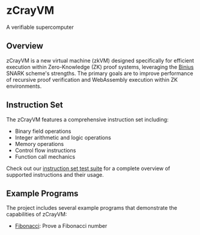 # zCrayVM
A verifiable supercomputer

## Overview
zCrayVM is a new virtual machine (zkVM) designed specifically for efficient execution within Zero-Knowledge (ZK) proof systems, leveraging the [Binius](https://www.binius.xyz/) SNARK scheme's strengths. The primary goals are to improve performance of recursive proof verification and WebAssembly execution within ZK environments.

## Instruction Set
The zCrayVM features a comprehensive instruction set including:
- Binary field operations
- Integer arithmetic and logic operations
- Memory operations
- Control flow instructions
- Function call mechanics

Check out our [instruction set test suite](examples/opcodes.asm) for a complete overview of supported instructions and their usage.

## Example Programs
The project includes several example programs that demonstrate the capabilities of zCrayVM:

- [Fibonacci](prover/tests/fibonacci.rs): Prove a Fibonacci number
